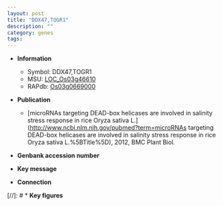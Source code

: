 ```yaml
---
layout: post
title: "DDX47,TOGR1"
description: ""
category: genes
tags: 
---
```


* **Information**  
    + Symbol: DDX47,TOGR1  
    + MSU: [LOC_Os03g46610](http://rice.uga.edu/cgi-bin/ORF_infopage.cgi?orf=LOC_Os03g46610)  
    + RAPdb: [Os03g0669000](https://rapdb.dna.affrc.go.jp/locus/?name=Os03g0669000)  

* **Publication**  
    + [microRNAs targeting DEAD-box helicases are involved in salinity stress response in rice Oryza sativa L.](http://www.ncbi.nlm.nih.gov/pubmed?term=microRNAs targeting DEAD-box helicases are involved in salinity stress response in rice Oryza sativa L.%5BTitle%5D), 2012, BMC Plant Biol.

* **Genbank accession number**  

* **Key message**  

* **Connection**  

[//]: # * **Key figures**  


